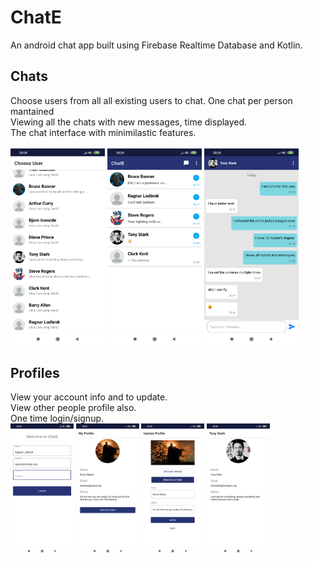 # ChatE
An android chat app built using Firebase Realtime Database and Kotlin.

## Chats
Choose users from all all existing users to chat. One chat per person mantained<br />
Viewing all the chats with new messages, time displayed.<br />
The chat interface with minimilastic features. <br /><br />
<img src="images/choose.png" alt="choose" height="30%" width="30%" >
<img src="images/chatlist.png" alt="chatlist" height="30%" width="30%">
<img src="images/chat.png" alt="chat" height="30%" width="30%">
## Profiles
View your account info and to update.<br />
View other people profile also.<br />
One time login/signup.<br />
<img src="images/login.png" alt="login" height="20%" width="20%">
<img src="images/myprofile.png" alt="myprofile" height="20%" width="20%">
<img src="images/updateprofile.png" alt="updateprofile" height="20%" width="20%">
<img src="images/otherprofile.png" alt="otherprofile" height="20%" width="20%">


